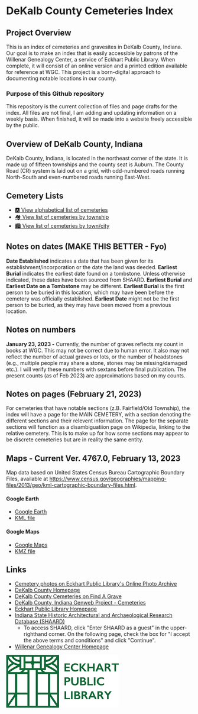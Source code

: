 # DeKalb County Cemeteries Index

## Project Overview

This is an index of cemeteries and gravesites in DeKalb County, Indiana. Our goal is to make an index that is easily accessible by patrons of the Willenar Genealogy Center, a service of Eckhart Public Library. When complete, it will consist of an online version and a printed edition available for reference at WGC. This project is a born-digital approach to documenting notable locations in our county.

### Purpose of this Github repository

This repository is the current collection of files and page drafts for the index. All files are not final, I am adding and updating information on a weekly basis. When finished, it will be made into a website freely accessible by the public.

## Overview of DeKalb County, Indiana

DeKalb County, Indiana, is located in the northeast corner of the state. It is made up of fifteen townships and the county seat is Auburn. The County Road (CR) system is laid out on a grid, with odd-numbered roads running North-South and even-numbered roads running East-West.

## Cemetery Lists
- [:a: View alphabetical list of cemeteries](https://github.com/FyoAtEPL/DeKalbCemeteries/blob/main/cemeteriesAlphabetical.md "View alphabetical list of cemeteries")
- [:houses: View list of cemeteries by township](https://github.com/FyoAtEPL/DeKalbCemeteries/blob/main/cemeteriesTownship.md "View list of cemeteries by township")
- [:cityscape: View list of cemeteries by town/city](https://github.com/FyoAtEPL/DeKalbCemeteries/blob/main/cemeteriesTownCity.md "View list of cemeteries by town or city")

## Notes on dates (MAKE THIS BETTER - Fyo) 
**Date Established** indicates a date that has been given for its establishment/incorporation or the date the land was deeded. **Earliest Burial** indicates the earliest date found on a tombstone. Unless otherwise indicated, these dates have been sourced from SHAARD. **Earliest Burial** and **Earliest Date on a Tombstone** may be different. **Earliest Burial** is the first person to be buried in this location, which may have been before the cemetery was officially established. **Earliest Date** might not be the first person to be buried, as they may have been moved from a previous location.

## Notes on numbers
**January 23, 2023 -** Currently, the number of graves reflects my count in books at WGC. This may not be correct due to human error. It also may not reflect the number of actual graves or lots, or the number of headstones (e.g., multiple people may share a stone, stones may be missing/damaged etc.). I will verify these numbers with sextans before final publication. The present counts (as of Feb 2023) are approximations based on my counts.

## Notes on pages (February 21, 2023)
For cemeteries that have notable sections (z.B. Fairfield/Old Township), the index will have a page for the MAIN CEMETERY, with a section denoting the different sections and their relevent information. The page for the separate sections will function as a disambiguatiion page on Wikipedia, linking to the relative cemetery. This is to make up for how some sections may appear to be discrete cemeteries but are in reality the same entity.


## Maps - Current Ver. 4767.0, February 13, 2023

Map data based on United States Census Bureau Cartographic Boundary Files, available at https://www.census.gov/geographies/mapping-files/2013/geo/kml-cartographic-boundary-files.html.
#### Google Earth
- [Google Earth](https://earth.google.com/earth/d/1IkB4vdsmJQTE0EF9CAFmJNGzmwCz2O-d?usp=sharing "Google Earth")
- [KML file](https://github.com/FyoAtEPL/DeKalbCemeteries/blob/main/mapFiles/DeKalb%20Cemetery%20Locations%20GEarth%204.0.kml "KML file")
#### Google Maps
- [Google Maps](https://www.google.com/maps/d/u/0/edit?mid=1WnRFJfQglSVun65-qCTTOySNHKk-nxE&usp=sharing "Google Maps")
- [KMZ file](https://github.com/FyoAtEPL/DeKalbCemeteries/blob/main/mapFiles/DeKalb%20County%20Cemeteries%20GMaps%204.0.kmz "KMZ file")

## Links
- [Cemetery photos on Eckhart Public Library's Online Photo Archive](https://willennar.catalogaccess.com/advanced-search?includedFields=Objects%2CPhotos%2CArchives%2CLibrary%2CPeople%2CContainers&Title=cemetery&page=1&size=10&withImages=false/ "Cemetery photos on Eckhart Public Library's Online Photo Archive")
- [DeKalb County Homepage](https://www.co.dekalb.in.us/ "DeKalb County Homepage")
- [DeKalb County Cemeteries on Find A Grave](https://www.findagrave.com/cemetery/search?cemetery-name=&cemetery-loc=DeKalb+County%2C+Indiana%2C+United+States+of+America&only-with-cemeteries=cemOnly&locationId=county_808&page=1#cem-84169/ "DeKalb County Cemeteries on Find A Grave")
- [DeKalb County, Indiana Genweb Project - Cemeteries](http://ingenweb.org/indekalb/cemetery/cem.html "DeKalb County, Indiana Genweb Project - Cemeteries")
- [Eckhart Public Library Homepage](https://www.epl.lib.in.us/ "Eckhart Public Library Homepage")
- [Indiana State Historic Architectural and Archaeological Research Database (SHAARD)](https://secure.in.gov/apps/dnr/shaard/welcome.html "Indiana State Historic Architectural and Archaeological Research Database (SHAARD)")
  - To access SHAARD, click "Enter SHAARD as a guest" in the upper-righthand corner. On the following page, check the box for "I accept the above terms and conditions" and click "Continue".
- [Willenar Genealogy Center Homepage](https://epl.lib.in.us/genealogy/ "Willenar Genealogy Center Homepage")


[![Eckhart Public Library Logo](https://github.com/FyoAtEPL/DeKalbCemeteries/blob/main/images/EPL%20logo.png "Eckhart Public Library Logo")](https://epl.lib.in.us/)
